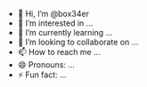 - 👋 Hi, I’m @box34er
- 👀 I’m interested in ...
- 🌱 I’m currently learning ...
- 💞️ I’m looking to collaborate on ...
- 📫 How to reach me ...
- 😄 Pronouns: ...
- ⚡ Fun fact: ...

<!---
box34er/box34er is a ✨ special ✨ repository because its `README.md` (this file) appears on your GitHub profile.
You can click the Preview link to take a look at your changes.
--->
